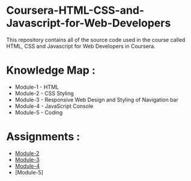 # Coursera-HTML-CSS-and-Javascript-for-Web-Developers

This repository contains all of the source code used in the course called HTML, CSS and Javascript for Web Developers in Coursera.

# Knowledge Map :

* Module-1 - HTML
* Module-2 - CSS Styling
* Module-3 - Responsive Web Design and Styling of Navigation bar
* Module-4 - JavaScript Console
* Module-5 - Coding


# Assignments :

* [Module-2](https://subhasree2.github.io/Coursera-Assignments/mod2_solution/)
* [Module-3](https://subhasree2.github.io/Coursera-Assignments/mod3_solution/)
* [Module-4](https://subhasree2.github.io/Coursera-Assignments/mod4_solution/)
* [Module-5]

